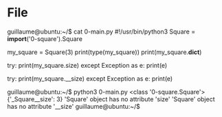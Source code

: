 # File
guillaume@ubuntu:~/$ cat 0-main.py
#!/usr/bin/python3
Square = __import__('0-square').Square

my_square = Square(3)
print(type(my_square))
print(my_square.__dict__)

try:
    print(my_square.size)
except Exception as e:
    print(e)

try:
    print(my_square.__size)
except Exception as e:
    print(e)

guillaume@ubuntu:~/$ python3 0-main.py
<class '0-square.Square'>
{'_Square__size': 3}
'Square' object has no attribute 'size'
'Square' object has no attribute '__size'
guillaume@ubuntu:~/$ 
